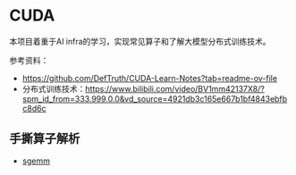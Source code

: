 # CUDA

本项目着重于AI infra的学习，实现常见算子和了解大模型分布式训练技术。

参考资料：

- https://github.com/DefTruth/CUDA-Learn-Notes?tab=readme-ov-file
- 分布式训练技术：https://www.bilibili.com/video/BV1mm42137X8/?spm_id_from=333.999.0.0&vd_source=4921db3c165e667b1bf4843ebfbc8d6c

## 手撕算子解析

- [sgemm](./files/sgemm.md)


